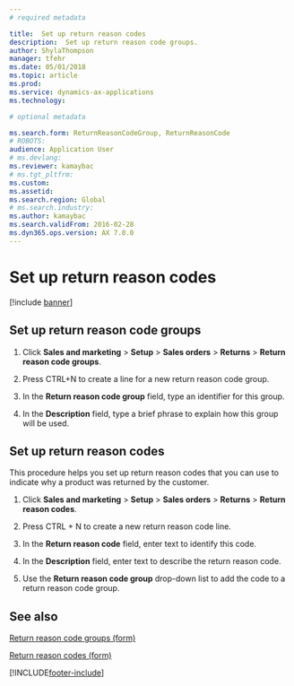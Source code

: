 ```yaml
---
# required metadata

title:  Set up return reason codes
description:  Set up return reason code groups. 
author: ShylaThompson
manager: tfehr
ms.date: 05/01/2018
ms.topic: article
ms.prod: 
ms.service: dynamics-ax-applications
ms.technology: 

# optional metadata

ms.search.form: ReturnReasonCodeGroup, ReturnReasonCode
# ROBOTS: 
audience: Application User
# ms.devlang: 
ms.reviewer: kamaybac
# ms.tgt_pltfrm: 
ms.custom: 
ms.assetid: 
ms.search.region: Global
# ms.search.industry: 
ms.author: kamaybac
ms.search.validFrom: 2016-02-28
ms.dyn365.ops.version: AX 7.0.0
---
```


# Set up return reason codes   

[!include [banner](../includes/banner.md)]


## Set up return reason code groups 

1.  Click **Sales and marketing** \> **Setup** \> **Sales orders** \> **Returns** \> **Return reason code groups**.

2.  Press CTRL+N to create a line for a new return reason code group.

3.  In the **Return reason code group** field, type an identifier for this group.

4.  In the **Description** field, type a brief phrase to explain how this group will be used.

## Set up return reason codes 

This procedure helps you set up return reason codes that you can use to indicate why a product was returned by the customer.

1.  Click **Sales and marketing** \> **Setup** \> **Sales orders** \> **Returns** \> **Return reason codes**.

2.  Press CTRL + N to create a new return reason code line.

3.  In the **Return reason code** field, enter text to identify this code.

4.  In the **Description** field, enter text to describe the return reason code.

5.  Use the **Return reason code group** drop-down list to add the code to a return reason code group.

## See also

[Return reason code groups (form)](https://technet.microsoft.com/library/hh209604\(v=ax.60\))

[Return reason codes (form)](https://technet.microsoft.com/library/hh227372\(v=ax.60\))

 




[!INCLUDE[footer-include](../../includes/footer-banner.md)]
